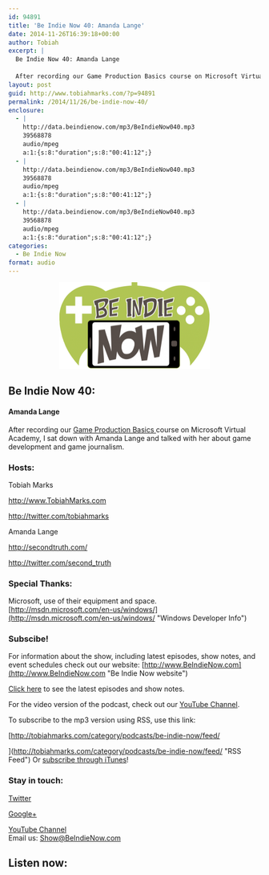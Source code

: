 ```yaml
---
id: 94891
title: 'Be Indie Now 40: Amanda Lange'
date: 2014-11-26T16:39:18+00:00
author: Tobiah
excerpt: |
  Be Indie Now 40: Amanda Lange
  
  After recording our Game Production Basics course on Microsoft Virtual Academy, I sat down with Amanda Lange and talked with her about game development and game journalism.
layout: post
guid: http://www.tobiahmarks.com/?p=94891
permalink: /2014/11/26/be-indie-now-40/
enclosure:
  - |
    http://data.beindienow.com/mp3/BeIndieNow040.mp3
    39568878
    audio/mpeg
    a:1:{s:8:"duration";s:8:"00:41:12";}
  - |
    http://data.beindienow.com/mp3/BeIndieNow040.mp3
    39568878
    audio/mpeg
    a:1:{s:8:"duration";s:8:"00:41:12";}
  - |
    http://data.beindienow.com/mp3/BeIndieNow040.mp3
    39568878
    audio/mpeg
    a:1:{s:8:"duration";s:8:"00:41:12";}
categories:
  - Be Indie Now
format: audio
---
```

<p style="text-align: center;">
  <img class="aligncenter" src="/assets/2013/10/BeIndyNowLogo-512h-300x173.png?resize=300%2C172" alt="Be Indie Now 40" width="300" height="172" data-recalc-dims="1" />
</p>

## Be Indie Now 40:

#### Amanda Lange

After recording our <a href="http://www.microsoftvirtualacademy.com/training-courses/game-production-basics" target="_blank">Game Production Basics </a>course on Microsoft Virtual Academy, I sat down with Amanda Lange and talked with her about game development and game journalism.

<!--more-->

### Hosts:

Tobiah Marks
  
<a href="http://www.TobiahMarks.com" target="_blank">http://www.TobiahMarks.com</a>
  
<a title="Tobiah Twitter" href="http://twitter.com/tobiahmarks" target="_blank">http://twitter.com/tobiahmarks</a>

Amanda Lange
  
<a href="http://secondtruth.com/" target="_blank">http://secondtruth.com/</a>
  
<a href="http://twitter.com/second_truth" target="_blank">http://twitter.com/second_truth</a>

### Special Thanks:

Microsoft, use of their equipment and space. [http://msdn.microsoft.com/en-us/windows/](http://msdn.microsoft.com/en-us/windows/ "Windows Developer Info")

### Subscibe!

For information about the show, including latest episodes, show notes, and event schedules check out our website: [http://www.BeIndieNow.com](http://www.BeIndieNow.com "Be Indie Now website")

[Click here](http://tobiahmarks.com/category/podcasts/be-indie-now/ "Be Indie Now episodes and show notes") to see the latest episodes and show notes.

For the video version of the podcast, check out our <a title="YouTube" href="http://www.youtube.com/channel/UCW6QQfnk1In7woq619zgD0g" target="_blank">YouTube Channel</a>.

To subscribe to the mp3 version using RSS, use this link:
  
[http://tobiahmarks.com/category/podcasts/be-indie-now/feed/
  
](http://tobiahmarks.com/category/podcasts/be-indie-now/feed/ "RSS Feed") Or <a title="iTunes" href="https://itunes.apple.com/us/podcast/be-indie-now/id734501818 " target="_blank">subscribe through iTunes</a>!

### Stay in touch:

<a title="Twitter" href="http://twitter.com/BeIndieNow" target="_blank">Twitter</a>
  
<a href="https://plus.google.com/105885018850238693949" target="_blank" rel="publisher">Google+</a>
  
<a title="YouTube" href="http://www.youtube.com/channel/UCW6QQfnk1In7woq619zgD0g" target="_blank">YouTube Channel<br /> </a>Email us: <Show@BeIndieNow.com>

## Listen now: